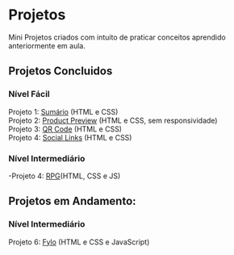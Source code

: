 # Projetos
Mini Projetos criados com intuito de praticar conceitos aprendido anteriormente em aula.

## Projetos Concluidos
### Nível Fácil
Projeto 1: <a href="https://7felipeleite.github.io/mini-projetos/summary/">Sumário</a> (HTML e CSS) <br>
Projeto 2: <a href="https://7felipeleite.github.io/mini-projetos/product-preview/">Product Preview</a> (HTML e CSS, sem responsividade) <br>
Projeto 3: <a href="https://7felipeleite.github.io/mini-projetos/qr-code/">QR Code</a> (HTML e CSS) <br>
Projeto 4: <a href="https://7felipeleite.github.io/mini-projetos/social-links/">Social Links</a> (HTML e CSS)

### Nível Intermediário
-Projeto 4:  <a href="https://7felipeleite.github.io/mini-projetos/mini-rpg/">RPG</a>(HTML, CSS e JS)

## Projetos em Andamento: 
### Nível Intermediário
Projeto 6: <a href="https://7felipeleite.github.io/mini-projetos/fylo/">Fylo</a> (HTML e CSS e JavaScript) <br>
